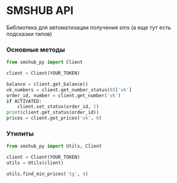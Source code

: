 # SMSHUB API

Библиотека для автоматизации получения sms (а еще тут есть подсказки типов)

### Основные методы

```python
from smshub_py import Client

client = Client(YOUR_TOKEN)

balance = client.get_balance()
vk_numbers = client.get_number_status(0)['vk']
order_id, number = client.get_number('vk')
if ACTIVATED:
    client.set_status(order_id, 1)
print(client.get_status(order_id))
prices = client.get_prices('vk', 0)
```

### Утилиты


```python
from smshub_py import Utils, Client

client = Client(YOUR_TOKEN)
utils = Utils(client)

utils.find_min_prices('tg', 4)
```